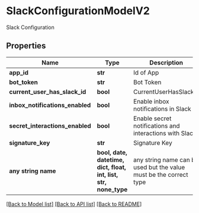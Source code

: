 # SlackConfigurationModelV2

Slack Configuration

## Properties
Name | Type | Description | Notes
------------ | ------------- | ------------- | -------------
**app_id** | **str** | Id of App | [optional] 
**bot_token** | **str** | Bot Token | [optional] 
**current_user_has_slack_id** | **bool** | CurrentUserHasSlackId | [optional] 
**inbox_notifications_enabled** | **bool** | Enable inbox notifications in Slack | [optional] 
**secret_interactions_enabled** | **bool** | Enable secret notifications and interactions with Slack | [optional] 
**signature_key** | **str** | Signature Key | [optional] 
**any string name** | **bool, date, datetime, dict, float, int, list, str, none_type** | any string name can be used but the value must be the correct type | [optional]

[[Back to Model list]](../README.md#documentation-for-models) [[Back to API list]](../README.md#documentation-for-api-endpoints) [[Back to README]](../README.md)


